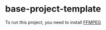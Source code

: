 # base-project-template

To run this project, you need to install [FFMPEG](https://phoenixnap.com/kb/install-ffmpeg-ubuntu)

